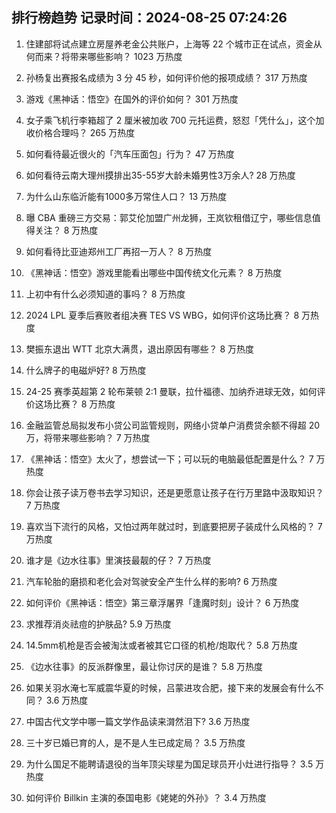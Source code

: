 
## 排行榜趋势 记录时间：2024-08-25 07:24:26
  
  1. 住建部将试点建立房屋养老金公共账户，上海等 22 个城市正在试点，资金从何而来？将带来哪些影响？ 1023 万热度
    
  2. 孙杨复出赛报名成绩为 3 分 45 秒，如何评价他的报项成绩？ 317 万热度
    
  3. 游戏《黑神话：悟空》在国外的评价如何？ 301 万热度
    
  4. 女子乘飞机行李箱超了 2 厘米被加收 700 元托运费，怒怼「凭什么」，这个加收价格合理吗？ 265 万热度
    
  5. 如何看待最近很火的「汽车压面包」行为？ 47 万热度
    
  6. 如何看待云南大理州摸排出35-55岁大龄未婚男性3万余人? 28 万热度
    
  7. 为什么山东临沂能有1000多万常住人口？ 13 万热度
    
  8. 曝 CBA 重磅三方交易：郭艾伦加盟广州龙狮，王岚钦租借辽宁，哪些信息值得关注？ 8 万热度
    
  9. 如何看待比亚迪郑州工厂再招一万人？ 8 万热度
    
  10. 《黑神话：悟空》游戏里能看出哪些中国传统文化元素？ 8 万热度
    
  11. 上初中有什么必须知道的事吗？ 8 万热度
    
  12. 2024 LPL 夏季后赛败者组决赛 TES VS WBG，如何评价这场比赛？ 8 万热度
    
  13. 樊振东退出 ​​WTT 北京大满贯，退出原因有哪些？ 8 万热度
    
  14. 什么牌子的电磁炉好? 8 万热度
    
  15. 24-25 赛季英超第 2 轮布莱顿 2:1 曼联，拉什福德、加纳乔进球无效，如何评价这场比赛？ 8 万热度
    
  16. 金融监管总局拟发布小贷公司监管规则，网络小贷单户消费贷余额不得超 20 万，将带来哪些影响？ 7 万热度
    
  17. 《黑神话：悟空》太火了，想尝试一下；可以玩的电脑最低配置是什么？ 7 万热度
    
  18. 你会让孩子读万卷书去学习知识，还是更愿意让孩子在行万里路中汲取知识？ 7 万热度
    
  19. 喜欢当下流行的风格，又怕过两年就过时，到底要把房子装成什么风格的？ 7 万热度
    
  20. 谁才是《边水往事》里演技最靓的仔？ 7 万热度
    
  21. 汽车轮胎的磨损和老化会对驾驶安全产生什么样的影响? 6 万热度
    
  22. 如何评价《黑神话：悟空》第三章浮屠界「逢魔时刻」设计？ 6 万热度
    
  23. 求推荐消炎祛痘的护肤品? 5.9 万热度
    
  24. 14.5mm机枪是否会被淘汰或者被其它口径的机枪/炮取代？ 5.8 万热度
    
  25. 《边水往事》的反派群像里，最让你讨厌的是谁？ 5.8 万热度
    
  26. 如果关羽水淹七军威震华夏的时候，吕蒙进攻合肥，接下来的发展会有什么不同？ 3.6 万热度
    
  27. 中国古代文学中哪一篇文学作品读来潸然泪下? 3.6 万热度
    
  28. 三十岁已婚已育的人，是不是人生已成定局？ 3.5 万热度
    
  29. 为什么国足不能聘请退役的当年顶尖球星为国足球员开小灶进行指导？ 3.5 万热度
    
  30. 如何评价 Billkin 主演的泰国电影《姥姥的外孙》？ 3.4 万热度
    